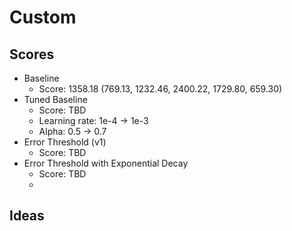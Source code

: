 # Custom

## Scores

 * Baseline
    * Score: 1358.18 (769.13, 1232.46, 2400.22, 1729.80, 659.30)
 * Tuned Baseline
    * Score: TBD
    * Learning rate: 1e-4 -> 1e-3
    * Alpha: 0.5 -> 0.7
 * Error Threshold (v1)
    * Score: TBD
 * Error Threshold with Exponential Decay
    * Score: TBD
    * 

## Ideas
